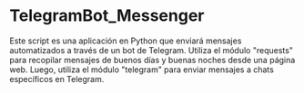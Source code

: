 # TelegramBot_Messenger
Este script es una aplicación en Python que enviará mensajes automatizados a través de un bot de Telegram. Utiliza el módulo "requests" para recopilar mensajes de buenos días y buenas noches desde una página web. Luego, utiliza el módulo "telegram" para enviar mensajes a chats específicos en Telegram.
